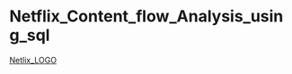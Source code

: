 # Netflix_Content_flow_Analysis_using_sql
[Netlix_LOGO](https://raw.githubusercontent.com/GreatBusinessAnalystIsRUCHIKA/Netflix_Watch_flow/refs/heads/main/NetflixLogo2016.webp)
